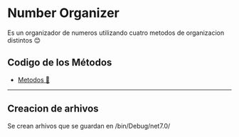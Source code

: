 
# Number Organizer

Es un organizador de numeros utilizando cuatro metodos de organizacion distintos 😊




## Codigo de los Métodos

 - [Metodos 🧮](https://github.com/Bat-Code/number-organizer/blob/master/NumberOrganizer/Methods.cs)

---

## Creacion de arhivos
Se crean arhivos que se guardan en /bin/Debug/net7.0/
